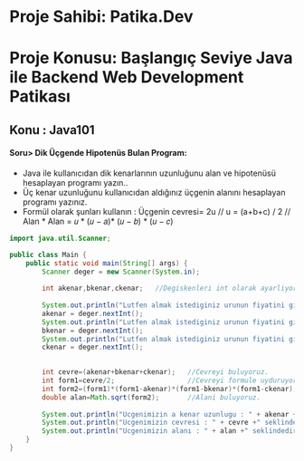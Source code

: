 # Proje Sahibi: Patika.Dev 
# Proje Konusu: Başlangıç Seviye Java ile Backend Web Development Patikası
## Konu : Java101

#### Soru> Dik Üçgende Hipotenüs Bulan Program:
- Java ile kullanıcıdan dik kenarlarının uzunluğunu alan ve hipotenüsü hesaplayan programı yazın..
- Üç kenar uzunluğunu kullanıcıdan aldığınız üçgenin alanını hesaplayan programı yazınız.
- Formül olarak şunları kullanın : Üçgenin cevresi= 2u // u = (a+b+c) / 2 // Alan * Alan = 𝑢 * (𝑢 − 𝑎)* (𝑢 − 𝑏) * (𝑢 − 𝑐)

```java
import java.util.Scanner;

public class Main {
    public static void main(String[] args) {
        Scanner deger = new Scanner(System.in);
        
        int akenar,bkenar,ckenar;   //Degiskenleri int olarak ayarliyoruz.
        
        System.out.println("Lutfen almak istediginiz urunun fiyatini giriniz : ");      //A kenar uzunlugunu input olarak istiyoruz.
        akenar = deger.nextInt();                                                       //Gelen input degerini degiskene esitliyoruz.
        System.out.println("Lutfen almak istediginiz urunun fiyatini giriniz : ");      //B kenar uzunlugunu input olarak istiyoruz.
        bkenar = deger.nextInt();                                                       //Gelen input degerini degiskene esitliyoruz.
        System.out.println("Lutfen almak istediginiz urunun fiyatini giriniz : ");      //C kenar uzunlugunu input olarak istiyoruz.
        ckenar = deger.nextInt();                                                       //Gelen input degerini degiskene esitliyoruz.

        
        int cevre=(akenar+bkenar+ckenar);   //Cevreyi buluyoruz.
        int form1=cevre/2;                  //Cevreyi formule uyduruyoruz.
        int form2=(form1)*(form1-akenar)*(form1-bkenar)*(form1-ckenar); //Alan icin formul olusturuyoruz.
        double alan=Math.sqrt(form2);       //Alani buluyoruz.
        
        System.out.println("Ucgenimizin a kenar uzunlugu : " + akenar +"cm, b kenar uzunlugu : " + bkenar +"cm, c kenar uzunlugu : "+ ckenar +"cm seklindedir.");     //Urun fiyatini yazdiriyoruz.
        System.out.println("Ucgenimizin cevresi : " + cevre +" seklindedir.");     //Urun fiyatini yazdiriyoruz.
        System.out.println("Ucgenimizin alanı : " + alan +" seklindedir.");     //Urun fiyatini yazdiriyoruz.
    }
}
```

